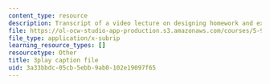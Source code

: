 ```yaml
---
content_type: resource
description: Transcript of a video lecture on designing homework and exam problems.
file: https://ol-ocw-studio-app-production.s3.amazonaws.com/courses/5-95j-teaching-college-level-science-and-engineering-spring-2009/3a33bbdc05cb5ebb9ab0102e19097f65_8YQf4xOEhag.vtt
file_type: application/x-subrip
learning_resource_types: []
resourcetype: Other
title: 3play caption file
uid: 3a33bbdc-05cb-5ebb-9ab0-102e19097f65
---
```

